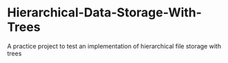 # Hierarchical-Data-Storage-With-Trees
A practice project to test an implementation of hierarchical file storage with trees
